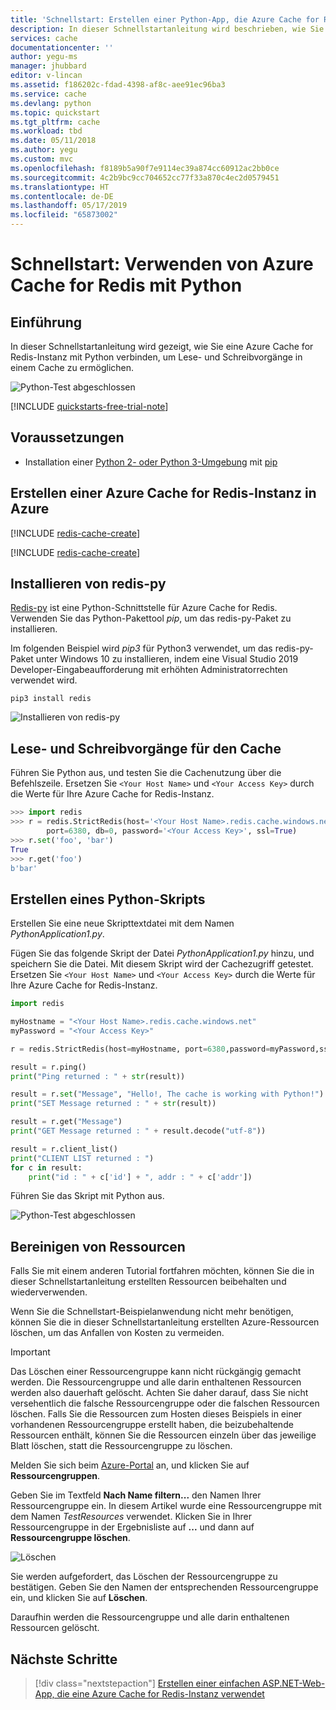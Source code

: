```yaml
---
title: 'Schnellstart: Erstellen einer Python-App, die Azure Cache for Redis verwendet | Microsoft-Dokumentation'
description: In dieser Schnellstartanleitung wird beschrieben, wie Sie eine Python-App erstellen, die Azure Cache for Redis verwendet.
services: cache
documentationcenter: ''
author: yegu-ms
manager: jhubbard
editor: v-lincan
ms.assetid: f186202c-fdad-4398-af8c-aee91ec96ba3
ms.service: cache
ms.devlang: python
ms.topic: quickstart
ms.tgt_pltfrm: cache
ms.workload: tbd
ms.date: 05/11/2018
ms.author: yegu
ms.custom: mvc
ms.openlocfilehash: f8189b5a90f7e9114ec39a874cc60912ac2bb0ce
ms.sourcegitcommit: 4c2b9bc9cc704652cc77f33a870c4ec2d0579451
ms.translationtype: HT
ms.contentlocale: de-DE
ms.lasthandoff: 05/17/2019
ms.locfileid: "65873002"
---
```

# <a name="quickstart-use-azure-cache-for-redis-with-python"></a>Schnellstart: Verwenden von Azure Cache for Redis mit Python


## <a name="introduction"></a>Einführung

In dieser Schnellstartanleitung wird gezeigt, wie Sie eine Azure Cache for Redis-Instanz mit Python verbinden, um Lese- und Schreibvorgänge in einem Cache zu ermöglichen. 

![Python-Test abgeschlossen](./media/cache-python-get-started/cache-python-completed.png)

[!INCLUDE [quickstarts-free-trial-note](../../includes/quickstarts-free-trial-note.md)]

## <a name="prerequisites"></a>Voraussetzungen

* Installation einer [Python 2- oder Python 3-Umgebung](https://www.python.org/downloads/) mit [pip](https://pypi.org/project/pip/) 

## <a name="create-an-azure-cache-for-redis-on-azure"></a>Erstellen einer Azure Cache for Redis-Instanz in Azure
[!INCLUDE [redis-cache-create](../../includes/redis-cache-create.md)]

[!INCLUDE [redis-cache-create](../../includes/redis-cache-access-keys.md)]

## <a name="install-redis-py"></a>Installieren von redis-py

[Redis-py](https://github.com/andymccurdy/redis-py) ist eine Python-Schnittstelle für Azure Cache for Redis. Verwenden Sie das Python-Pakettool *pip*, um das redis-py-Paket zu installieren. 

Im folgenden Beispiel wird *pip3* für Python3 verwendet, um das redis-py-Paket unter Windows 10 zu installieren, indem eine Visual Studio 2019 Developer-Eingabeaufforderung mit erhöhten Administratorrechten verwendet wird.

    pip3 install redis

![Installieren von redis-py](./media/cache-python-get-started/cache-python-install-redis-py.png)


## <a name="read-and-write-to-the-cache"></a>Lese- und Schreibvorgänge für den Cache

Führen Sie Python aus, und testen Sie die Cachenutzung über die Befehlszeile. Ersetzen Sie `<Your Host Name>` und `<Your Access Key>` durch die Werte für Ihre Azure Cache for Redis-Instanz. 

```python
>>> import redis
>>> r = redis.StrictRedis(host='<Your Host Name>.redis.cache.windows.net',
        port=6380, db=0, password='<Your Access Key>', ssl=True)
>>> r.set('foo', 'bar')
True
>>> r.get('foo')
b'bar'
```

## <a name="create-a-python-script"></a>Erstellen eines Python-Skripts

Erstellen Sie eine neue Skripttextdatei mit dem Namen *PythonApplication1.py*.

Fügen Sie das folgende Skript der Datei *PythonApplication1.py* hinzu, und speichern Sie die Datei. Mit diesem Skript wird der Cachezugriff getestet. Ersetzen Sie `<Your Host Name>` und `<Your Access Key>` durch die Werte für Ihre Azure Cache for Redis-Instanz. 

```python
import redis

myHostname = "<Your Host Name>.redis.cache.windows.net"
myPassword = "<Your Access Key>"

r = redis.StrictRedis(host=myHostname, port=6380,password=myPassword,ssl=True)

result = r.ping()
print("Ping returned : " + str(result))

result = r.set("Message", "Hello!, The cache is working with Python!")
print("SET Message returned : " + str(result))

result = r.get("Message")
print("GET Message returned : " + result.decode("utf-8"))

result = r.client_list()
print("CLIENT LIST returned : ") 
for c in result:
    print("id : " + c['id'] + ", addr : " + c['addr'])
```

Führen Sie das Skript mit Python aus.

![Python-Test abgeschlossen](./media/cache-python-get-started/cache-python-completed.png)


## <a name="clean-up-resources"></a>Bereinigen von Ressourcen

Falls Sie mit einem anderen Tutorial fortfahren möchten, können Sie die in dieser Schnellstartanleitung erstellten Ressourcen beibehalten und wiederverwenden.

Wenn Sie die Schnellstart-Beispielanwendung nicht mehr benötigen, können Sie die in dieser Schnellstartanleitung erstellten Azure-Ressourcen löschen, um das Anfallen von Kosten zu vermeiden. 

> [!IMPORTANT]
> Das Löschen einer Ressourcengruppe kann nicht rückgängig gemacht werden. Die Ressourcengruppe und alle darin enthaltenen Ressourcen werden also dauerhaft gelöscht. Achten Sie daher darauf, dass Sie nicht versehentlich die falsche Ressourcengruppe oder die falschen Ressourcen löschen. Falls Sie die Ressourcen zum Hosten dieses Beispiels in einer vorhandenen Ressourcengruppe erstellt haben, die beizubehaltende Ressourcen enthält, können Sie die Ressourcen einzeln über das jeweilige Blatt löschen, statt die Ressourcengruppe zu löschen.
>

Melden Sie sich beim [Azure-Portal](https://portal.azure.com) an, und klicken Sie auf **Ressourcengruppen**.

Geben Sie im Textfeld **Nach Name filtern...** den Namen Ihrer Ressourcengruppe ein. In diesem Artikel wurde eine Ressourcengruppe mit dem Namen *TestResources* verwendet. Klicken Sie in Ihrer Ressourcengruppe in der Ergebnisliste auf **...** und dann auf **Ressourcengruppe löschen**.

![Löschen](./media/cache-web-app-howto/cache-delete-resource-group.png)

Sie werden aufgefordert, das Löschen der Ressourcengruppe zu bestätigen. Geben Sie den Namen der entsprechenden Ressourcengruppe ein, und klicken Sie auf **Löschen**.

Daraufhin werden die Ressourcengruppe und alle darin enthaltenen Ressourcen gelöscht.


## <a name="next-steps"></a>Nächste Schritte

> [!div class="nextstepaction"]
> [Erstellen einer einfachen ASP.NET-Web-App, die eine Azure Cache for Redis-Instanz verwendet](./cache-web-app-howto.md)



<!--Image references-->
[1]: ./media/cache-python-get-started/redis-cache-new-cache-menu.png
[2]: ./media/cache-python-get-started/redis-cache-cache-create.png
